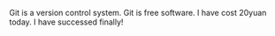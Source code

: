 Git is a version control system.
Git is free software.
I have cost 20yuan today.
I have successed finally!
